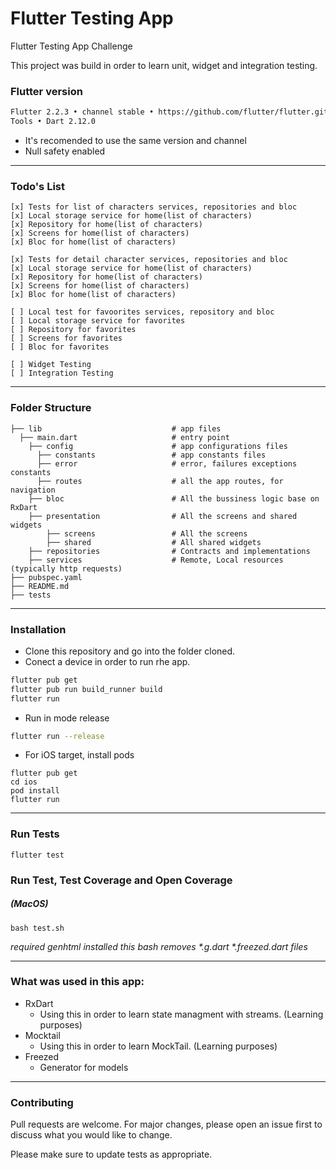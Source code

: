 # Flutter Testing App
Flutter Testing App Challenge

This project was build in order to learn unit, widget and integration testing.


### Flutter version 

```bash
Flutter 2.2.3 • channel stable • https://github.com/flutter/flutter.git
Tools • Dart 2.12.0
```
- It's recomended to use the same version and channel
- Null safety enabled
------
### Todo's List
```
[x] Tests for list of characters services, repositories and bloc
[x] Local storage service for home(list of characters)
[x] Repository for home(list of characters)
[x] Screens for home(list of characters)
[x] Bloc for home(list of characters)

[x] Tests for detail character services, repositories and bloc
[x] Local storage service for home(list of characters)
[x] Repository for home(list of characters)
[x] Screens for home(list of characters)
[x] Bloc for home(list of characters)

[ ] Local test for favoorites services, repository and bloc
[ ] Local storage service for favorites
[ ] Repository for favorites
[ ] Screens for favorites
[ ] Bloc for favorites

[ ] Widget Testing
[ ] Integration Testing

```
------
### Folder Structure

    ├── lib                             # app files
      ├── main.dart                     # entry point
        ├── config                      # app configurations files 
          ├── constants                 # app constants files 
          ├── error                     # error, failures exceptions constants
          ├── routes                    # all the app routes, for navigation 
        ├── bloc                        # All the bussiness logic base on RxDart
        ├── presentation                # All the screens and shared widgets
            ├── screens                 # All the screens 
            ├── shared                  # All shared widgets
        ├── repositories                # Contracts and implementations
        ├── services                    # Remote, Local resources (typically http requests)
    ├── pubspec.yaml                    
    ├── README.md      
    ├── tests

------
### Installation

- Clone this repository and go into the folder cloned.
- Conect a device in order to run rhe app.
```bash
flutter pub get
flutter pub run build_runner build
flutter run
```
- Run in mode release
```bash
flutter run --release
```
- For iOS target, install pods
```
flutter pub get
cd ios
pod install
flutter run
```
------
### Run Tests
```
flutter test
```
### Run Test, Test Coverage and Open Coverage 
##### (MacOS)
```
bash test.sh
```
_required genhtml installed_
_this bash removes *.g.dart *.freezed.dart files_

------
### What was used in this app:
- RxDart
  - Using this in order to learn state managment with streams. (Learning purposes)
- Mocktail
  - Using this in order to learn MockTail. (Learning purposes)
- Freezed
  - Generator for models
------
### Contributing
Pull requests are welcome. For major changes, please open an issue first to discuss what you would like to change.

Please make sure to update tests as appropriate.
